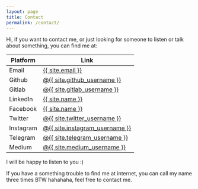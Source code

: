 ```yaml
---
layout: page
title: Contact
permalink: /contact/
---
```


Hi, if you want to contact me, or just looking for someone to listen or talk about something, you can find me at:

<div class="uk-overflow-auto">
    <table class="uk-table uk-table-small uk-table-striped">
        <thead>
            <tr>
                <th><b>Platform</b></th>
                <th><b>Link</b></th>
            </tr>
        </thead>
        <tbody>
            <tr>
                <td>Email</td>
                <td> <a href="mailto:{{ site.email }}">{{ site.email }}</a> </td>
            </tr>
            <tr>
                <td>Github</td>
                <td> <a href="https://github.com/{{ site.github_username }}">@{{ site.github_username }}</a> </td>
            </tr>
            <tr>
                <td>Gitlab</td>
                <td> <a href="https://gitlab.com/{{ site.gitlab_username }}">@{{ site.gitlab_username }}</a> </td>
            </tr>
            <tr>
                <td>LinkedIn</td>
                <td> <a href="https://www.linkedin.com/in/{{ site.linkedin_username }}">{{ site.name }}</a> </td>
            </tr>
            <tr>
                <td>Facebook</td>
                <td> <a href="https://www.facebook.com/{{ site.facebook_username }}">{{ site.name }}</a> </td>
            </tr>
            <tr>
                <td>Twitter</td>
                <td> <a href="https://twitter.com/{{ site.twitter_username }}">@{{ site.twitter_username }}</a> </td>
            </tr>
            <tr>
                <td>Instagram</td>
                <td> <a href="https://www.instagram.com/{{ site.instagram_username }}">@{{ site.instagram_username }}</a> </td>
            </tr>
            <tr>
                <td>Telegram</td>
                <td> <a href="https://t.me/{{ site.telegram_username }}">@{{ site.telegram_username }}</a> </td>
            </tr>
            <tr>
                <td>Medium</td>
                <td> <a href="https://www.medium.com/@{{ site.medium_username }}">@{{ site.medium_username }}</a> </td>
            </tr>
        </tbody>
    </table>    
</div>

I will be happy to listen to you :)
    
If you have a something trouble to find me at internet, you can call my name three times BTW hahahaha, feel free to contact me.

